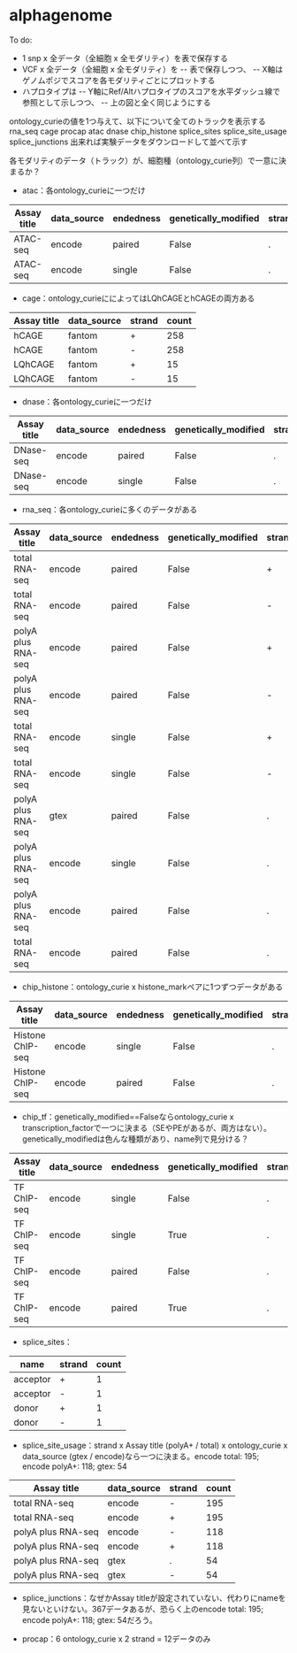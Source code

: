 # alphagenome
To do:
- 1 snp x 全データ（全細胞 x 全モダリティ）を表で保存する
- VCF x 全データ（全細胞 x 全モダリティ）を
-- 表で保存しつつ、
-- X軸はゲノムポジでスコアを各モダリティごとにプロットする
- ハプロタイプは
-- Y軸にRef/Altハプロタイプのスコアを水平ダッシュ線で参照として示しつつ、
-- 上の図と全く同じようにする

ontology_curieの値を1つ与えて、以下について全てのトラックを表示する
rna_seq
cage
procap
atac
dnase
chip_histone
splice_sites
splice_site_usage
splice_junctions
出来れば実験データをダウンロードして並べて示す

各モダリティのデータ（トラック）が、細胞種（ontology_curie列）で一意に決まるか？
- atac：各ontology_curieに一つだけ

| Assay title | data\_source | endedness | genetically\_modified | strand | count |
| ----------- | ------------ | --------- | --------------------- | ------ | ----- |
| ATAC-seq    | encode       | paired    | False                 | .      | 166   |
| ATAC-seq    | encode       | single    | False                 | .      | 1     |

- cage：ontology_curieにによってはLQhCAGEとhCAGEの両方ある

| Assay title | data\_source | strand | count |
| ----------- | ------------ | ------ | ----- |
| hCAGE       | fantom       | +      | 258   |
| hCAGE       | fantom       | -      | 258   |
| LQhCAGE     | fantom       | +      | 15    |
| LQhCAGE     | fantom       | -      | 15    |

  
- dnase：各ontology_curieに一つだけ

| Assay title | data\_source | endedness | genetically\_modified | strand | count |
| ----------- | ------------ | --------- | --------------------- | ------ | ----- |
| DNase-seq   | encode       | paired    | False                 | .      | 197   |
| DNase-seq   | encode       | single    | False                 | .      | 108   |


- rna_seq：各ontology_curieに多くのデータがある

| Assay title        | data\_source | endedness | genetically\_modified | strand | count |
| ------------------ | ------------ | --------- | --------------------- | ------ | ----- |
| total RNA-seq      | encode       | paired    | False                 | +      | 135   |
| total RNA-seq      | encode       | paired    | False                 | -      | 135   |
| polyA plus RNA-seq | encode       | paired    | False                 | +      | 75    |
| polyA plus RNA-seq | encode       | paired    | False                 | -      | 75    |
| total RNA-seq      | encode       | single    | False                 | +      | 61    |
| total RNA-seq      | encode       | single    | False                 | -      | 61    |
| polyA plus RNA-seq | gtex         | paired    | False                 | .      | 54    |
| polyA plus RNA-seq | encode       | single    | False                 | .      | 38    |
| polyA plus RNA-seq | encode       | paired    | False                 | .      | 31    |
| total RNA-seq      | encode       | paired    | False                 | .      | 2     |


- chip_histone：ontology_curie x histone_markペアに1つずつデータがある

| Assay title      | data\_source | endedness | genetically\_modified | strand | count |
| ---------------- | ------------ | --------- | --------------------- | ------ | ----- |
| Histone ChIP-seq | encode       | single    | False                 | .      | 1046  |
| Histone ChIP-seq | encode       | paired    | False                 | .      | 70    |

- chip_tf：genetically_modified==Falseならontology_curie x transcription_factorで一つに決まる（SEやPEがあるが、両方はない）。genetically_modifiedは色んな種類があり、name列で見分ける？

| Assay title | data\_source | endedness | genetically\_modified | strand | count |
| ----------- | ------------ | --------- | --------------------- | ------ | ----- |
| TF ChIP-seq | encode       | single    | False                 | .      | 595   |
| TF ChIP-seq | encode       | single    | True                  | .      | 559   |
| TF ChIP-seq | encode       | paired    | False                 | .      | 288   |
| TF ChIP-seq | encode       | paired    | True                  | .      | 175   |

- splice_sites：

| name     | strand | count |
| -------- | ------ | ----- |
| acceptor | +      | 1     |
| acceptor | -      | 1     |
| donor    | +      | 1     |
| donor    | -      | 1     |


- splice_site_usage：strand x Assay title (polyA+ / total) x ontology_curie x data_source (gtex / encode)なら一つに決まる。encode total: 195; encode polyA+: 118; gtex: 54

| Assay title        | data\_source | strand | count |
| ------------------ | ------------ | ------ | ----- |
| total RNA-seq      | encode       | -      | 195   |
| total RNA-seq      | encode       | +      | 195   |
| polyA plus RNA-seq | encode       | -      | 118   |
| polyA plus RNA-seq | encode       | +      | 118   |
| polyA plus RNA-seq | gtex         | .      | 54    |
| polyA plus RNA-seq | gtex         | -      | 54    |

- splice_junctions：なぜかAssay titleが設定されていない、代わりにnameを見ないといけない。367データあるが、恐らく上のencode total: 195; encode polyA+: 118; gtex: 54だろう。

- procap：6 ontology_curie x 2 strand = 12データのみ
